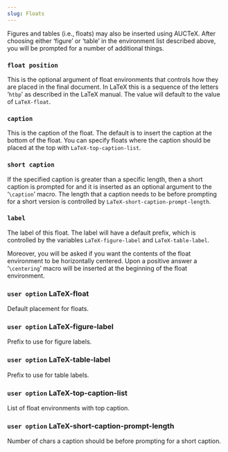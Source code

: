 ```yaml
---
slug: Floats
---
```


Figures and tables (i.e., floats) may also be inserted using AUCTeX. After choosing either ‘figure’ or ‘table’ in the environment list described above, you will be prompted for a number of additional things.

### `float position`

This is the optional argument of float environments that controls how they are placed in the final document. In LaTeX this is a sequence of the letters ‘`htbp`’ as described in the LaTeX manual. The value will default to the value of `LaTeX-float`.

### `caption`

This is the caption of the float. The default is to insert the caption at the bottom of the float. You can specify floats where the caption should be placed at the top with `LaTeX-top-caption-list`.

### `short caption`

If the specified caption is greater than a specific length, then a short caption is prompted for and it is inserted as an optional argument to the ‘`\caption`’ macro. The length that a caption needs to be before prompting for a short version is controlled by `LaTeX-short-caption-prompt-length`.

### `label`

The label of this float. The label will have a default prefix, which is controlled by the variables `LaTeX-figure-label` and `LaTeX-table-label`.

Moreover, you will be asked if you want the contents of the float environment to be horizontally centered. Upon a positive answer a ‘`\centering`’ macro will be inserted at the beginning of the float environment.

### <span className="tag useroption">`user option`</span> **LaTeX-float**

Default placement for floats.

### <span className="tag useroption">`user option`</span> **LaTeX-figure-label**

Prefix to use for figure labels.

### <span className="tag useroption">`user option`</span> **LaTeX-table-label**

Prefix to use for table labels.

### <span className="tag useroption">`user option`</span> **LaTeX-top-caption-list**

List of float environments with top caption.

### <span className="tag useroption">`user option`</span> **LaTeX-short-caption-prompt-length**

Number of chars a caption should be before prompting for a short caption.
